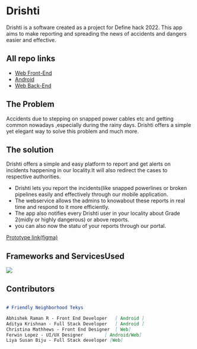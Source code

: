 # Drishti

Drishti is a software created as a project for Define hack 2022.
This app aims to make reporting and spreading the news of accidents and dangers easier and effective. 
## All repo links
- [Web Front-End](https://github.com/Liya-Susan/Drishti/)
- [Android](https://github.com/fal3n-4ngel/drishti)
- [Web Back-End](https://github.com/Liya-Susan/Drishti_backend)
## The Problem
   Accidents due to stepping on snapped power cables etc and getting common nowadays ,especially during the rainy days. Drishti offers a simple yet elegant way to solve this problem and much more.
   
  

## The solution
  Drishti offers a simple and easy platform to report and get alerts on incidents happening in our locality.It will also redirect the cases to respective authorities.
  
  - Drishti lets you report the incidents(like snapped powerlines or broken pipelines easily and effectively through our mobile application.
  - The webservice allows the admins to knowabout these reports in real time and respond to it more efficiently.
  - The app also notifies every Drishti user in your locality about Grade 2(midly or highly dangerous) or above reports.
  - you can also now the statu of your reports through our portal.

[Prototype link(figma)](https://www.figma.com/proto/iY2avWglgTX1P9ePy54zIr/App?node-id=87%3A97&scaling=min-zoom&page-id=24%3A330&starting-point-node-id=99%3A137)
  
## Frameworks and ServicesUsed
[![](https://skillicons.dev/icons?i=flutter,androidstudio,bootstrap,figma,heroku,js,mongodb,react)](https://skillicons.dev)


## Contributors

```markdown   

# Friendly Neighborhood Tekys

Abhishek Raman R - Front End Developer   [ Android ]
Aditya Krishnan - Full Stack Developer   [ Android ]
Christina Mathhews - Front End Designer  [ Web]
Ferwin Lopez - UI/UX Designer        [ Android/Web]
Liya Susan Biju - Full Stack developer [Web]

```
 
